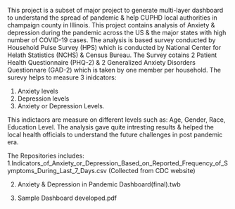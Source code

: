 This project is a subset of major project to generate multi-layer dashboard to understand the spread of pandemic & help CUPHD local authorities in champaign county in Illinois.
This project contains analysis of Anxiety & depression during the pandemic across the US & the major states with high number of COVID-19 cases.
The analysis is based survey conducted by Household Pulse Survey (HPS) which is conducted by National Center for Helath Statistics (NCHS) & Census Bureau. 
The Survey cotains 2 Patient Health Questionnaire (PHQ-2) & 2 Generalized Anxiety Disorders Questionnare (GAD-2) which is taken by one member per household. 
The surevy helps to measure 3 inidcators:
1. Anxiety levels
2. Depression levels
3. Anxiety or Depression Levels.

This indictaors are measure on different levels such as: Age, Gender, Race, Education Level.
The analysis gave quite intresting results & helped the local health officials to understand the future challenges in post pandemic era.

The Repositories includes:
1.Indicators_of_Anxiety_or_Depression_Based_on_Reported_Frequency_of_Symptoms_During_Last_7_Days.csv 
(Collected from CDC website)

2. Anxiety & Depression in Pandemic Dashboard(final).twb

3. Sample Dashboard developed.pdf 
